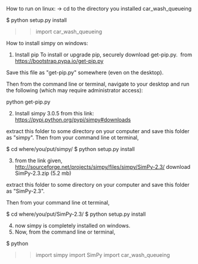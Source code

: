 How to run on linux:
-> cd to the directory you installed car_wash_queueing

$ python setup.py install

>> import car_wash_queueing

How to install simpy on windows:

1. Install pip
To install or upgrade pip,  securely download get-pip.py.   from https://bootstrap.pypa.io/get-pip.py

Save this file as "get-pip.py" somewhere (even on the desktop). 

Then from the command line or terminal, navigate to your desktop and run the following (which may require administrator access):

python get-pip.py

2. Install simpy 3.0.5 from this link: https://pypi.python.org/pypi/simpy#downloads

extract this folder to some directory on your computer and save this folder as "simpy".
Then from your command line ot terminal, 

$ cd where/you/put/simpy/
$ python setup.py install


3. from the link given, http://sourceforge.net/projects/simpy/files/simpy/SimPy-2.3/
download SimPy-2.3.zip (5.2 mb)

extract this folder to some directory on your computer and save this folder as "SimPy-2.3".

Then from your command line ot terminal, 


$ cd where/you/put/SimPy-2.3/
$ python setup.py install

4. now simpy is completely installed on windows.
5. Now, from the command line or terminal, 

$ python 

>> import simpy
>> import SimPy
>> import car_wash_queueing
